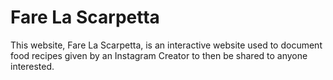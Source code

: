 # Fare La Scarpetta
This website, Fare La Scarpetta, is an interactive website used to document food recipes given by an Instagram Creator to then be shared to anyone interested.
